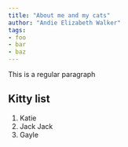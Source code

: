 ```yaml
---
title: "About me and my cats"
author: "Andie Elizabeth Walker"
tags: 
- foo
- bar
- baz
---
```


This is a regular paragraph

## Kitty list

1. Katie
2. Jack Jack
3. Gayle